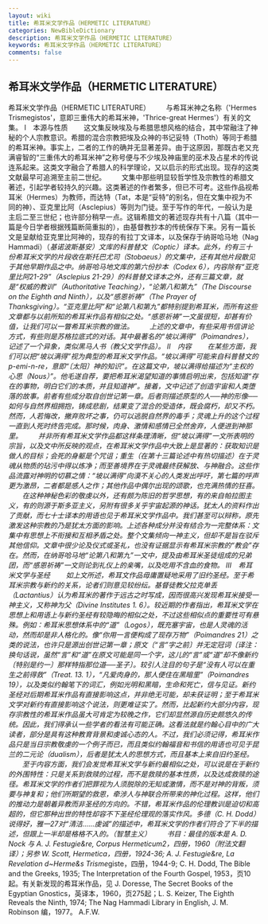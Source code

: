 ```yaml
---
layout: wiki
title: 希耳米文学作品（HERMETIC LITERATURE）
categories: NewBibleDictionary
description: 希耳米文学作品（HERMETIC LITERATURE）
keywords: 希耳米文学作品（HERMETIC LITERATURE）
comments: false
---
```


## 希耳米文学作品（HERMETIC LITERATURE）



希耳米文学作品（HERMETIC LITERATURE）
　　与希耳米神之名称（'Hermes Trismegistos'，意即三重伟大的希耳米神，'Thrice-great Hermes'）有关的文集。
Ⅰ　本源与性质
　　这文集反映埃及与希腊思想风格的结合，其中常融注了神秘的个人宗教意识。希腊的混合宗教把埃及众神的书记妥特（Thoth）等同于希腊的希耳米神。事实上，二者的工作的确并无显著差异。由于这原因，那既古老又充满睿智的“三重伟大的希耳米神”之称号便与不少埃及神庙里的巫术及占星术的传说连系起来。这类文字融合了希腊人的科学理论，又以启示的形式出现。现存的这类文献最早可追溯至主前二世纪。
　　文集中那些明显较哲学性及宗教性的希腊文著述，引起学者较持久的兴趣。这类著述的作者繁多，但已不可考。这些作品视希耳米（Hermes）为教师，而达特（Tat，本是“妥特”的别名，但在文集中视为不同的神）、亚克里比阿（Asclepius）等则为门徒。至于写作的年代，一般认为是主后二至三世纪；也许部分稍早一点。这辑希腊文的著述现存共有十八篇（其中一篇是今日学者根据残篇断简重拟的），由基督教抄本的传统保存下来。另有一篇长文是呈献给亚克里比阿神的，现存的有拉丁文译本，以及保存于纳哥哈马地（Nag Hammadi）（*基诺波斯基安）文库的科普替文（Coptic）译本。此外，约有三十份希耳米文学的片段收在斯托巴尤司（Stobaeus）的文集中，还有其他片段散见于其他早期作品之中。纳哥哈马地文库的第六份抄本（Codex 6），内容除有“亚克里比阿21-29”（Asclepius 21-29）的科普替文译本之外，还有三篇文章，就是“权威的教训”（Authoritative
Teaching），“论第八和第九”（The Discourse on the Eighth
and Ninth），以及“感恩祈祷”（The Prayer of Thanksgiving）。“亚克里比阿”和“论第八和第九”都特别提到希耳米，而所有这些文章都与以前所知的希耳米作品有相似之处。“感恩祈祷”一文虽很短，却甚有价值，让我们可以一瞥希耳米宗教的做法。
　　上述的文章中，有些采用书信讲论方式，有些则是苏格拉底式的对话。其中最著名的“坡以满得”（Poimandres），记述了一个异象，类似黑马人书（*教父文学作品）。
Ⅱ　内容
　　在某些方面，我们可以把“坡以满得”视为典型的希耳米文学作品。“坡以满得”可能来自科普替文的 p-emi-n-re，意即“〔太阳〕神的知识”。在这篇文中，坡以满得给描述为“主权的心思（Nous）”。他毛遂自荐，要把希耳米渴望知道的事情启明出来，包括知道“存在的事物，明白它们的本质，并且知道神”。接着，文中记述了创造宇宙和人类堕落的故事。前者有些成分取自创世记第一章。后者则描述原型的人──神的形像──如何与自然界相拥抱，铸成悲剧，结果变了混合的受造体，既会腐朽，却又不朽。然而，人若悔改，撇弃败坏之事，仍可以逃脱自然界的毒手；灵魂上升的这个过程一直到人死时终告完成。那时候，肉身、激情和感情已全然舍弃，人便进到神那里。
　　并非所有希耳米文学作品都这样条理清晰，但“坡以满得”一文所表明的宗旨，以及文中所反映的观点，在希耳米文学作品中大致上是显著的：获取知识是做人的目标；会死的身躯是个咒诅；重生（在第十三篇论述中有热切描述）在于灵魂从物质的玷污中得以炼净；而至善境界在于灵魂最终获解放、与神融合。这些作品流露对神明的切慕之情：“坡以满得”向漠不关心的人类发出呼吁，第七篇的呼声更为激昂，二者都是感人之作；其他作品中偶尔出现的颂歌，也充满热情的狂喜。
　　在这种神秘色彩的敬虔以外，还有颇为陈旧的哲学思想，有的来自帕拉图主义，有的则源于斯多亚主义，另附有很多关乎宇宙起源的神话。犹太人的资料作出了贡献，而七十士译本的用语也见于希耳米文学作品中。我们甚至可以辩称，原先激发这种宗教的乃是犹太方面的影响。上述各种成分并没有结合为一完整体系：文集中有思想上不衔接和互相矛盾之处。整个文集倾向一神主义，但却不是旨在驳斥其他信仰。文章中很少论及仪式或圣礼，也没有证据显示有希耳米宗教的“教会”存在。然而，在纳哥哈马地“论第八和第九”一文中，提及由希耳米圣徒组成的兄弟团，而“感恩祈祷”一文则论到礼仪上的亲嘴，以及吃用不含血的食物。
Ⅲ　希耳米文学与圣经
　　如上文所述，希耳文作品毋庸置疑地采用了旧约圣经。至于希耳米宗教与新约的关系，论者们则意见较纷纭。基督徒教父拉克单丢（Lactantius）认为希耳米的著作于远古之时写成，因而很高兴发现希耳米接受一神主义，又称神为父（Divine Institutes 1. 6）。较近期的作者指出，希耳米文学在思想上和用语上与新约圣经有较隐晦的相似之处，不过这些相似点的重要性可有悬殊。例如：希耳米思想体系中的“道”（Logos），既充塞宇宙，也是人灵魂的活动，然而却是非人格化的。像“你用一言便构成了现存万物”（Poimandres 21）之类的说法，也许只是源出创世记第一章；原文〔“言”字之前〕并无定冠词〔译注：换句话说，虽然“言”和“道”在原文可能是同一个字，这儿的“言”或“道”却不像新约〔特别是约一〕那样特指那位道──圣子〕。较引人注目的句子是“没有人可以在重生之前得救”（Treat.
13. 1），“凡爱肉身的，那人便住在黑暗里”（Poimandres 19），以及类似约翰笔下的词汇，例如光明和黑暗，生命和死亡，信与见证。新约圣经对后期希耳米作品有直接影响这点，并非绝无可能，却未获证明；至于希耳米文学对新约有直接影响这个说法，则更难证实了。然而，比起新约大部分内容，现存宗教性的希耳米作品虽大可肯定为较晚之作，它们却显然源自历史颇悠久的传统。因此，我们得承认一些学者的看法有可能正确。这看法就是约翰心目中的广大读者，部分是具有这种教育背景和虔诚心态的人。不过，我们必须记得，希耳米作品只是当日宗教敬虔的一个例子而已，而且类似约翰福音和书信的用语也可见于昆兰的二元论（dualism），后者是犹太人的思想方式，而且基本上来自旧约圣经。
　　至于内容方面，我们会发觉希耳米文学与新约最相似之处，可以说是在于新约的外围特性：只是关系到救赎的过程，而不是救赎的基本性质，以及达成救赎的途径。希耳米文学的作者们把罪视为人须脱除的无知或激情，而不是对神的背叛，须要与神复和；他们所期望的救恩，牵涉人与神联合所带来的神化过程。这样，他们的推动力是朝着异教而非圣经的方向的。不错，希耳米作品的伦理教训是迫切和高超的，但它那种出世的特性却容不下圣经伦理观的落实作风。多德（C. H. Dodd）说得好，雅一27对“清洁……虔诚”的描述中，希耳米文学的作者们符合了下半的描述，但跟上一半却是格格不入的。（*智慧主义）
　　书目：最佳的版本是 A. D. Nock 与 A. J. Festugie&re, Corpus Hermeticum2，四册，1960（附法文翻译）；另参 W. Scott, Hermetica，四册，1924-36; A. J. Festugie&re, La Re*ve*lation d~Herme&s Trisme*giste，四册，1944-9; C. H. Dodd, The Bible and the Greeks, 1935; The Interpretation of the Fourth Gospel,
1953，页10起。有关新发现的希耳米作品，见 J. Doresse, The Secret Books
of the Egyptian Gnostics，英译本，1960，页275起；L. S. Keizer, The Eighth Reveals the Ninth, 1974; The Nag Hammadi Library in English, J.
M. Robinson 编，1977。
A.F.W.




